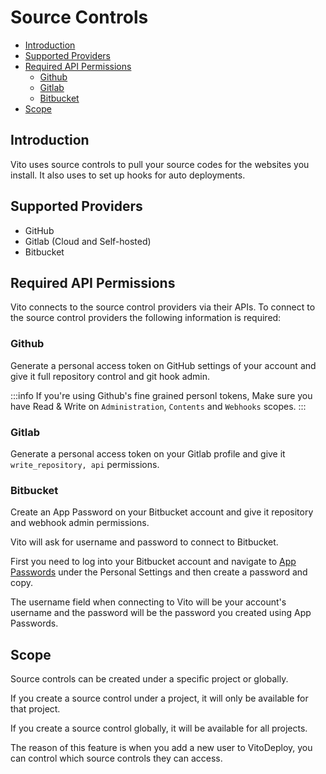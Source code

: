# Source Controls

- [Introduction](#introduction)
- [Supported Providers](#supported-providers)
- [Required API Permissions](#required-api-permissions)
  - [Github](#github)
  - [Gitlab](#gitlab)
  - [Bitbucket](#bitbucket)
- [Scope](#scope)

## Introduction

Vito uses source controls to pull your source codes for the websites you install. It also uses to set up hooks for auto
deployments.

## Supported Providers

- GitHub
- Gitlab (Cloud and Self-hosted)
- Bitbucket

## Required API Permissions

Vito connects to the source control providers via their APIs. To connect to the source control providers the following
information is required:

### Github

Generate a personal access token on GitHub settings of your account and give it full repository control and git hook
admin.

:::info
If you're using Github's fine grained personl tokens, Make sure you have Read & Write on `Administration`, `Contents` and `Webhooks` scopes.
:::

### Gitlab

Generate a personal access token on your Gitlab profile and give it `write_repository, api` permissions.

### Bitbucket

Create an App Password on your Bitbucket account and give it repository and webhook admin permissions.

Vito will ask for username and password to connect to Bitbucket.

First you need to log into your Bitbucket account and navigate to [App Passwords](https://bitbucket.org/account/settings/app-passwords/) under the Personal Settings and then create a password and copy.

The username field when connecting to Vito will be your account's username and the password will be the password you created using App Passwords.

## Scope

Source controls can be created under a specific project or globally.

If you create a source control under a project, it will only be available for that project.

If you create a source control globally, it will be available for all projects.

The reason of this feature is when you add a new user to VitoDeploy, you can control which source controls they can
access.
